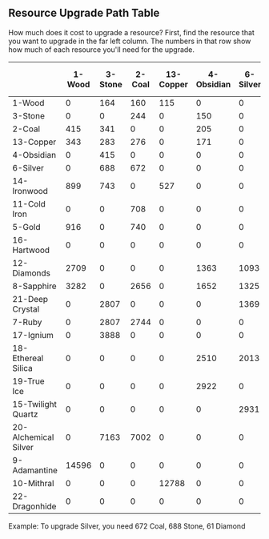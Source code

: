## Resource Upgrade Path Table
How much does it cost to upgrade a resource? First, find the resource that you want to upgrade in the far left column. The numbers in that row show how much of each resource you'll need for the upgrade.  

|                      | 1-Wood | 3-Stone | 2-Coal | 13-Copper | 4-Obsidian | 6-Silver | 14-Ironwood | 11-Cold Iron | 5-Gold | 16-Hartwood | 12-Diamonds | 8-Sapphire | 21-Deep Crystal | 7-Ruby | 17-Ignium | 18-Ethereal Silica | 19-True Ice | 15-Twilight Quartz | 20-Alchemical Silver | 9-Adamantine | 10-Mithral | 22-Dragonhide |
|----------------------|--------|---------|--------|-----------|------------|----------|-------------|--------------|--------|-------------|-------------|------------|-----------------|--------|-----------|--------------------|-------------|--------------------|----------------------|--------------|------------|---------------|
| 1-Wood               | 0      | 164     | 160    | 115       | 0          | 0        | 54          | 0            | 0      | 28          | 0           | 0          | 0               | 0      | 0         | 0                  | 0           | 0                  | 0                    | 0            | 0          | 0             |
| 3-Stone              | 0      | 0       | 244    | 0         | 150        | 0        | 83          | 68           | 0      | 0           | 0           | 0          | 0               | 0      | 0         | 0                  | 0           | 0                  | 0                    | 0            | 0          | 0             |
| 2-Coal               | 415    | 341     | 0      | 0         | 205        | 0        | 0           | 0            | 0      | 0           | 0           | 0          | 0               | 0      | 0         | 0                  | 0           | 0                  | 0                    | 0            | 0          | 0             |
| 13-Copper            | 343    | 283     | 276    | 0         | 171        | 0        | 0           | 0            | 0      | 0           | 0           | 0          | 0               | 0      | 14        | 0                  | 0           | 0                  | 0                    | 0            | 0          | 0             |
| 4-Obsidian           | 0      | 415     | 0      | 0         | 0          | 0        | 139         | 113          | 0      | 0           | 36          | 0          | 0               | 0      | 0         | 0                  | 0           | 0                  | 0                    | 0            | 0          | 0             |
| 6-Silver             | 0      | 688     | 672    | 0         | 0          | 0        | 0           | 0            | 0      | 0           | 61          | 0          | 0               | 0      | 0         | 0                  | 0           | 0                  | 0                    | 0            | 0          | 0             |
| 14-Ironwood          | 899    | 743     | 0      | 527       | 0          | 0        | 0           | 205          | 0      | 0           | 0           | 0          | 0               | 0      | 0         | 0                  | 0           | 0                  | 0                    | 0            | 0          | 0             |
| 11-Cold Iron         | 0      | 0       | 708    | 0         | 0          | 0        | 244         | 0            | 191    | 126         | 0           | 0          | 0               | 51     | 0         | 0                  | 0           | 0                  | 0                    | 0            | 0          | 0             |
| 5-Gold               | 916    | 0       | 740    | 0         | 0          | 0        | 0           | 209          | 0      | 0           | 67          | 0          | 0               | 0      | 39        | 0                  | 0           | 0                  | 0                    | 0            | 0          | 0             |
| 16-Hartwood          | 0      | 0       | 0      | 0         | 0          | 0        | 0           | 0            | 0      | 0           | 0           | 0          | 0               | 0      | 0         | 0                  | 0           | 0                  | 0                    | 0            | 0          | 0             |
| 12-Diamonds          | 2709   | 0       | 0      | 0         | 1363       | 1093     | 0           | 0            | 594    | 391         | 0           | 0          | 0               | 0      | 0         | 0                  | 0           | 0                  | 0                    | 0            | 0          | 0             |
| 8-Sapphire           | 3282   | 0       | 2656   | 0         | 1652       | 1325     | 0           | 0            | 0      | 0           | 242         | 0          | 0               | 0      | 0         | 0                  | 0           | 0                  | 0                    | 0            | 0          | 0             |
| 21-Deep Crystal      | 0      | 2807    | 0      | 0         | 0          | 1369     | 0           | 778          | 0      | 0           | 0           | 0          | 0               | 200    | 144       | 0                  | 0           | 0                  | 0                    | 0            | 0          | 0             |
| 7-Ruby               | 0      | 2807    | 2744   | 0         | 0          | 0        | 0           | 0            | 744    | 0           | 0           | 207        | 0               | 0      | 144       | 0                  | 0           | 0                  | 0                    | 0            | 0          | 0             |
| 17-Ignium            | 0      | 3888    | 0      | 0         | 0          | 0        | 1315        | 1078         | 0      | 0           | 0           | 286        | 277             | 0      | 0         | 0                  | 0           | 0                  | 0                    | 0            | 0          | 0             |
| 18-Ethereal Silica   | 0      | 0       | 0      | 0         | 2510       | 2013     | 0           | 1144         | 0      | 721         | 368         | 0          | 0               | 0      | 0         | 0                  | 0           | 0                  | 0                    | 0            | 0          | 0             |
| 19-True Ice          | 0      | 0       | 0      | 0         | 2922       | 0        | 0           | 0            | 0      | 0           | 0           | 0          | 685             | 0      | 247       | 0                  | 0           | 160                | 0                    | 0            | 0          | 0             |
| 15-Twilight Quartz   | 0      | 0       | 0      | 0         | 0          | 2931     | 2033        | 0            | 0      | 1049        | 0           | 0          | 0               | 428    | 0         | 0                  | 0           | 0                  | 0                    | 0            | 0          | 42            |
| 20-Alchemical Silver | 0      | 7163    | 7002   | 0         | 0          | 0        | 0           | 0            | 1901   | 0           | 0           | 0          | 0               | 0      | 0         | 0                  | 298         | 0                  | 0                    | 0            | 0          | 50            |
| 9-Adamantine         | 14596  | 0       | 0      | 0         | 0          | 0        | 0           | 0            | 0      | 0           | 1080        | 891        | 0               | 863    | 0         | 0                  | 0           | 0                  | 338                  | 0            | 0          | 0             |
| 10-Mithral           | 0      | 0       | 0      | 12788     | 0          | 0        | 0           | 0            | 0      | 0           | 0           | 0          | 0               | 0      | 925       | 0                  | 0           | 0                  | 502                  | 297          | 0          | 124           |
| 22-Dragonhide        | 0      | 0       | 0      | 0         | 0          | 0        | 0           | 0            | 0      | 0           | 0           | 0          | 0               | 0      | 0         | 1401               | 1203        | 962                | 0                    | 478          | 322        | 0             |

Example: To upgrade Silver, you need 672 Coal, 688 Stone, 61 Diamond
